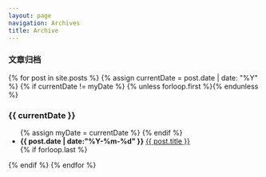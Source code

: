 ```yaml
---
layout: page
navigation: Archives
title: Archive
---
```


<h3>文章归档</h3>
<div id="archives">
    {% for post in site.posts %}
    	{% assign currentDate = post.date | date: "%Y" %}
    	{% if currentDate != myDate %}
           {% unless forloop.first %}</ul>{% endunless %}
           <h3>{{ currentDate }}</h3>
           <ul class="list-unstyled">
           {% assign myDate = currentDate %}
       {% endif %}
       <li><strong>{{ post.date | date:"%Y-%m-%d" }}</strong> <a href="{{ post.url }}">{{ post.title }}</a></li>
       {% if forloop.last %}</ul>{% endif %}
    {% endfor %}
</div>
